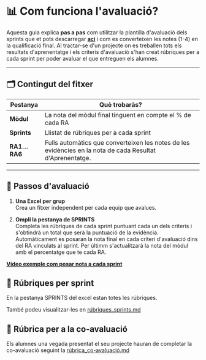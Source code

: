 # 📊 Com funciona l'avaluació?

Aquesta guia explica **pas a pas** com utilitzar la plantilla d'avaluació dels sprints que et pots descarregar **[ací](Plantilla-Avaluar-Grup-Scape-Room-Creator.xlsx)** i com es converteixen les notes (1-4) en la qualificació final. Al tractar-se d'un projecte on es treballen tots els resultats d'aprenentatge i els criteris d'avaluació s'han creat rúbriques per a cada sprint per poder avaluar el que entreguen els alumnes.

---

## 🗂 Contingut del fitxer

| Pestanya | Què trobaràs? |
|----------|------------------|
| **Mòdul** | La nota del mòdul final tinguent en compte el % de cada RA |
| **Sprints** | Llistat de rúbriques per a cada sprint |
| **RA1…RA6** | Fulls automàtics que converteixen les notes de les evidències en la nota de cada Resultat d'Aprenentatge. |

---

## 📝 Passos d'avaluació

1. **Una Excel per grup**  
   Crea un fitxer independent per cada equip que avalues.

2. **Ompli la pestanya de SPRINTS**  
   Completa les rúbriques de cada sprint puntuant cada un dels criteris i s'obtindrà un total que serà la puntuació de la evidència. Automàticament es posaran la nota final en cada criteri d'avaluació dins del RA vinculats al sprint. Per últimm s'actualitzarà la nota del mòdul amb el percentatge que te cada RA.

**[Vídeo exemple com posar nota a cada sprint](https://youtu.be/jPhkk1yAWis)**

## 📑 Rúbriques per sprint

En la pestanya SPRINTS del excel estan totes les rúbriques.

També podeu visualitzar-les en [rúbriques_sprints.md](./rúbriques_sprints.md)

## 📑 Rúbrica per a la co-avaluació

Els alumnes una vegada presentat el seu projecte hauran de completar la co-avaluació seguint la [rúbrica_co-avaluació.md](./rúbrica_co-avaluació.md)
